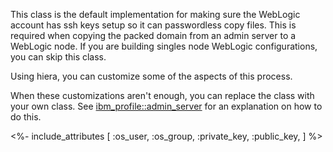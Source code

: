 This class is the default implementation for making sure the WebLogic account has ssh keys setup so it can passwordless copy files. This is required when copying the packed domain from an admin server to a WebLogic node. If you are building singles node WebLogic configurations, you can skip this class.

Using hiera, you can customize some of the aspects of this process.

When these customizations aren't enough, you can replace the class with your own class. See [ibm_profile::admin_server](./admin_server.html) for an explanation on how to do this.


<%- include_attributes [
  :os_user,
  :os_group,
  :private_key,
  :public_key,
] %>